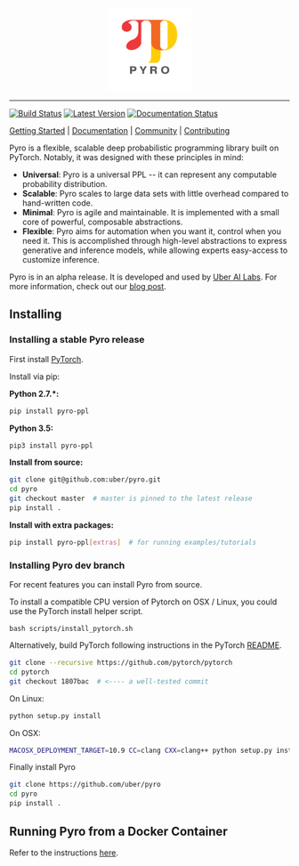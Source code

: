<div align="center">
  <a href="http://pyro.ai"> <img width="150px" height="150px" src="docs/source/_static/img/pyro_logo_with_text.png"></a>
</div>


----------------------------------------------------------------

[![Build Status](https://travis-ci.org/uber/pyro.svg?branch=dev)](https://travis-ci.org/uber/pyro)
[![Latest Version](https://badge.fury.io/py/pyro-ppl.svg)](https://pypi.python.org/pypi/pyro-ppl)
[![Documentation Status](https://readthedocs.org/projects/pyro-ppl/badge/?version=dev)](http://pyro-ppl.readthedocs.io/en/stable/?badge=dev)


[Getting Started](http://pyro.ai/examples) |
[Documentation](http://docs.pyro.ai/) |
[Community](http://forum.pyro.ai/) |
[Contributing](https://github.com/uber/pyro/blob/master/CONTRIBUTING.md)

Pyro is a flexible, scalable deep probabilistic programming library built on PyTorch.  Notably, it was designed with these principles in mind:
- **Universal**: Pyro is a universal PPL -- it can represent any computable probability distribution.
- **Scalable**: Pyro scales to large data sets with little overhead compared to hand-written code.
- **Minimal**: Pyro is agile and maintainable. It is implemented with a small core of powerful, composable abstractions.
- **Flexible**: Pyro aims for automation when you want it, control when you need it. This is accomplished through high-level abstractions to express generative and inference models, while allowing experts easy-access to customize inference.

Pyro is in an alpha release.  It is developed and used by [Uber AI Labs](http://uber.ai).
For more information, check out our [blog post](http://eng.uber.com/pyro).

## Installing

### Installing a stable Pyro release

First install [PyTorch](http://pytorch.org/).

Install via pip:

**Python 2.7.\*:**
```sh
pip install pyro-ppl
```

**Python 3.5:**
```sh
pip3 install pyro-ppl
```

**Install from source:**
```sh
git clone git@github.com:uber/pyro.git
cd pyro
git checkout master  # master is pinned to the latest release
pip install .
```

**Install with extra packages:**
```sh
pip install pyro-ppl[extras]  # for running examples/tutorials
```

### Installing Pyro dev branch

For recent features you can install Pyro from source.

To install a compatible CPU version of Pytorch on OSX / Linux, you
could use the PyTorch install helper script.

```
bash scripts/install_pytorch.sh
```

Alternatively, build PyTorch following instructions in the PyTorch
[README](https://github.com/pytorch/pytorch/blob/master/README.md).
```sh
git clone --recursive https://github.com/pytorch/pytorch
cd pytorch
git checkout 1807bac  # <---- a well-tested commit
```
On Linux:
```sh
python setup.py install
```
On OSX:
```sh
MACOSX_DEPLOYMENT_TARGET=10.9 CC=clang CXX=clang++ python setup.py install
```

Finally install Pyro
```sh
git clone https://github.com/uber/pyro
cd pyro
pip install .
```

## Running Pyro from a Docker Container

Refer to the instructions [here](docker/README.md).
